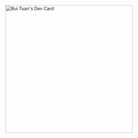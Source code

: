 <a href="https://app.daily.dev/buianhtuan657"><img src="https://api.daily.dev/devcards/5eb8cd2c8f15426a972fedd85f5c9dc7.png?r=84o" width="400" alt="Bui Tuan's Dev Card"/></a>
